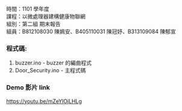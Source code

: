 時間：1101 學年度  
課程：以微處理器建構健康物聯網  
組別：第二組 期末報告  
組員：B812108030 陳姵安、B405110031 陳冠妤、B313109084 陳郁宣  

### 程式碼:

1. buzzer.ino - buzzer 的編曲程式
2. Door_Security.ino - 主程式碼

### Demo 影片 link
https://youtu.be/mZeYlOjLHLg
